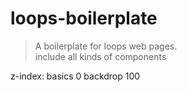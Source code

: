 # loops-boilerplate

> A boilerplate for loops web pages.  
> include all kinds of components


z-index:
basics 0
backdrop 100
